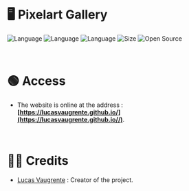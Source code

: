 # 🖥️ Pixelart Gallery

![Language](https://img.shields.io/badge/Language-HTML-ff993f)
![Language](https://img.shields.io/badge/Language-CSS-3fb8ff)
![Language](https://img.shields.io/badge/Language-JavaScript-ffcc14)
![Size](https://img.shields.io/badge/Size-3Mo-f12222)
![Open Source](https://badges.frapsoft.com/os/v2/open-source.svg?v=103)

<br/>

# 🟢 Access

* The website is online at the address : **[https://lucasvaugrente.github.io/](https://lucasvaugrente.github.io//)**.

<br/>

# 🙎‍♂️ Credits
* [Lucas Vaugrente](https://github.com/LucasVaugrente "Mon compte GitHub") : Creator of the project.
